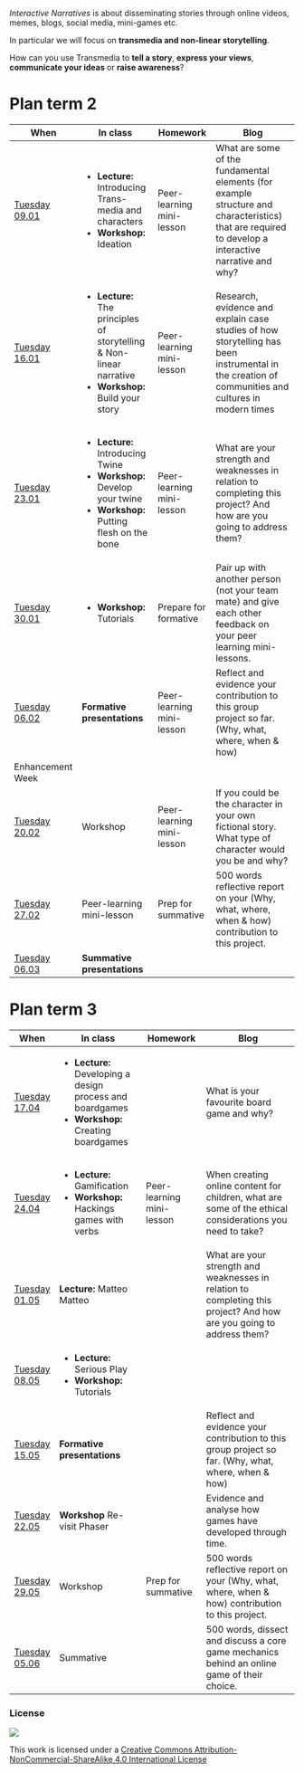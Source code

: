 *Interactive Narratives* is about disseminating stories through online videos, memes, blogs, social media, mini-games etc.

In particular we will focus on **transmedia and non-linear storytelling**.

How can you use Transmedia to **tell a story**, **express your views**, **communicate your ideas** or **raise awareness**?


# Plan term 2

When | In class | Homework | Blog
---- | -------- | -------- | ----
[Tuesday<br>09.01](sessions/01)| <ul><li>**Lecture:** Introducing Trans-media and characters  <li>**Workshop:** Ideation | Peer-learning mini-lesson | What are some of the fundamental elements (for example structure and characteristics) that are required to develop a interactive narrative and why?
[Tuesday<br>16.01](sessions/02)| <ul><li>**Lecture:** The principles of storytelling & Non-linear narrative<li>**Workshop:** Build your story | Peer-learning mini-lesson | Research, evidence and explain case studies of how storytelling has been instrumental in the creation of communities and cultures in modern times
[Tuesday<br>23.01](sessions/03)| <ul><li>**Lecture:** Introducing Twine <li>**Workshop:** Develop your twine  <li>**Workshop:** Putting flesh on the bone  | Peer-learning mini-lesson| What are your strength and weaknesses in relation to completing this project? And how are you going to address them?
[Tuesday<br>30.01](sessions/04)| <ul><li>**Workshop:** Tutorials  | Prepare for formative | Pair up with another person (not your team mate) and give each other feedback on your peer learning mini-lessons.
[Tuesday<br>06.02](sessions/05)| **Formative presentations** | Peer-learning mini-lesson | Reflect and evidence your contribution to this group project so far. (Why, what, where, when & how)
Enhancement Week |
[Tuesday<br>20.02](sessions/06)| Workshop | Peer-learning mini-lesson | If you could be the character in your own fictional story. What type of character would you be and why?  
[Tuesday<br>27.02](sessions/07)| Peer-learning mini-lesson | Prep for summative | 500 words reflective report on your (Why, what, where, when & how) contribution to this project.  
[Tuesday<br>06.03](sessions/08)| **Summative presentations** |

# Plan term 3

When | In class | Homework | Blog
---- | -------- | -------- | ----
[Tuesday<br>17.04](sessions/09)| <ul><li>**Lecture:** Developing a design process and boardgames  <li>**Workshop:** Creating boardgames | | What is your favourite board game and why?
[Tuesday<br>24.04](sessions/10)| <ul><li>**Lecture:** Gamification <li>**Workshop:** Hackings games with verbs | Peer-learning mini-lesson | When creating online content for children, what are some of the ethical considerations you need to take?
[Tuesday<br>01.05](sessions/11)| **Lecture:** Matteo Matteo | | What are your strength and weaknesses in relation to completing this project? And how are you going to address them?
[Tuesday<br>08.05](sessions/12)| <ul><li>**Lecture:** Serious Play<li>**Workshop:** Tutorials  | |
[Tuesday<br>15.05](sessions/13)| **Formative presentations** |  | Reflect and evidence your contribution to this group project so far. (Why, what, where, when & how)
[Tuesday<br>22.05](sessions/14)| **Workshop** Re-visit Phaser | | Evidence and analyse how games have developed through time.   
[Tuesday<br>29.05](sessions/15)| Workshop | Prep for summative | 500 words reflective report on your (Why, what, where, when & how) contribution to this project.  
[Tuesday<br>05.06](sessions/16)| Summative  | | 500 words, dissect and discuss a core game mechanics behind an online game of their choice.


### License

[![](https://i.creativecommons.org/l/by-nc-sa/4.0/88x31.png)](http://creativecommons.org/licenses/by-nc-sa/4.0)

This work is licensed under a [Creative Commons Attribution-NonCommercial-ShareAlike 4.0 International License ](http://creativecommons.org/licenses/by-nc-sa/4.0)
